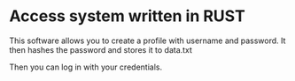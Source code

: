 # Access system written in RUST

This software allows you to create a profile with username and password. It then hashes the password and stores it to data.txt

Then you can log in with your credentials.

